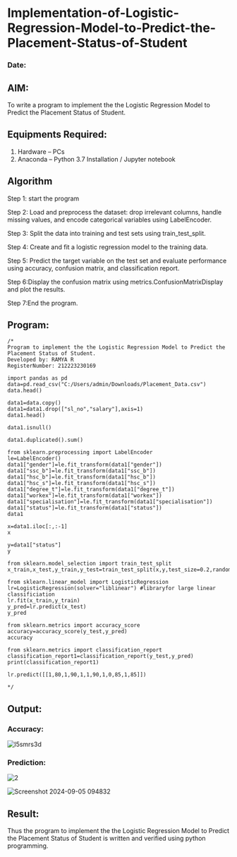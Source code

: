 # Implementation-of-Logistic-Regression-Model-to-Predict-the-Placement-Status-of-Student
### Date:
## AIM:
To write a program to implement the the Logistic Regression Model to Predict the Placement Status of Student.

## Equipments Required:
1. Hardware – PCs
2. Anaconda – Python 3.7 Installation / Jupyter notebook

## Algorithm
Step 1: start the program

Step 2: Load and preprocess the dataset: drop irrelevant columns, handle missing values, and encode categorical variables using LabelEncoder.

Step 3: Split the data into training and test sets using train_test_split.

Step 4: Create and fit a logistic regression model to the training data.

Step 5: Predict the target variable on the test set and evaluate performance using accuracy, confusion matrix, and classification report.

Step 6:Display the confusion matrix using metrics.ConfusionMatrixDisplay and plot the results.

Step 7:End the program.

## Program:
```
/*
Program to implement the the Logistic Regression Model to Predict the Placement Status of Student.
Developed by: RAMYA R
RegisterNumber: 212223230169

import pandas as pd
data=pd.read_csv("C:/Users/admin/Downloads/Placement_Data.csv")
data.head()

data1=data.copy()
data1=data1.drop(["sl_no","salary"],axis=1)
data1.head()

data1.isnull()

data1.duplicated().sum()

from sklearn.preprocessing import LabelEncoder
le=LabelEncoder()
data1["gender"]=le.fit_transform(data1["gender"])
data1["ssc_b"]=le.fit_transform(data1["ssc_b"])
data1["hsc_b"]=le.fit_transform(data1["hsc_b"])
data1["hsc_s"]=le.fit_transform(data1["hsc_s"])
data1["degree_t"]=le.fit_transform(data1["degree_t"])
data1["workex"]=le.fit_transform(data1["workex"])
data1["specialisation"]=le.fit_transform(data1["specialisation"])
data1["status"]=le.fit_transform(data1["status"])
data1

x=data1.iloc[:,:-1]
x

y=data1["status"]
y

from sklearn.model_selection import train_test_split
x_train,x_test,y_train,y_test=train_test_split(x,y,test_size=0.2,random_state=0)

from sklearn.linear_model import LogisticRegression
lr=LogisticRegression(solver="liblinear") #libraryfor large linear classificiation
lr.fit(x_train,y_train)
y_pred=lr.predict(x_test)
y_pred

from sklearn.metrics import accuracy_score
accuracy=accuracy_score(y_test,y_pred)
accuracy

from sklearn.metrics import classification_report
classification_report1=classification_report(y_test,y_pred)
print(classification_report1)

lr.predict([[1,80,1,90,1,1,90,1,0,85,1,85]])

*/
```

## Output:
### Accuracy:
![l5smrs3d](https://github.com/user-attachments/assets/4a3bcb2f-e93b-4944-9ea0-2b645cd425c9)

### Prediction:
![2](https://github.com/user-attachments/assets/8f7b8c79-2397-4214-afa0-9847dfe54dde)

![Screenshot 2024-09-05 094832](https://github.com/user-attachments/assets/5def2ad7-11c8-40fe-9a38-11a8f582c22c)


## Result:
Thus the program to implement the the Logistic Regression Model to Predict the Placement Status of Student is written and verified using python programming.
